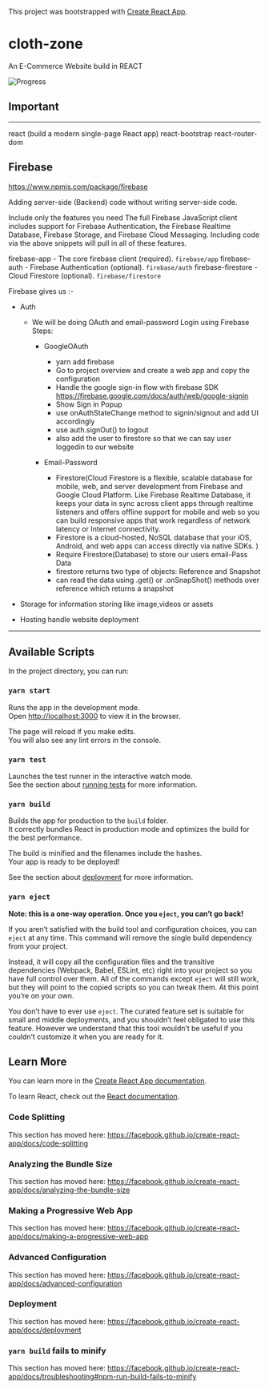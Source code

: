 This project was bootstrapped with [Create React App](https://github.com/facebook/create-react-app).

# cloth-zone

An E-Commerce Website build in REACT

![Progress](https://github.com/jugshaurya/cloth-zone/blob/master/public/progress.png)

## Important

---

react (build a modern single-page React app)
react-bootstrap
react-router-dom

## Firebase

https://www.npmjs.com/package/firebase

Adding server-side (Backend) code without writing server-side code.

Include only the features you need
The full Firebase JavaScript client includes support for Firebase Authentication, the Firebase Realtime Database, Firebase Storage, and Firebase Cloud Messaging. Including code via the above snippets will pull in all of these features.

firebase-app - The core firebase client (required). `firebase/app`
firebase-auth - Firebase Authentication (optional). `firebase/auth`
firebase-firestore - Cloud Firestore (optional). `firebase/firestore`

Firebase gives us :-

- Auth

  - We will be doing OAuth and email-password Login using Firebase
    Steps:

    - GoogleOAuth

      - yarn add firebase
      - Go to project overview and create a web app and copy the configuration
      - Handle the google sign-in flow with firebase SDK https://firebase.google.com/docs/auth/web/google-signin
      - Show Sign in Popup
      - use onAuthStateChange method to signin/signout and add UI accordingly
      - use auth.signOut() to logout
      - also add the user to firestore so that we can say user loggedin to our website

    - Email-Password

      - Firestore(Cloud Firestore is a flexible, scalable database for mobile, web, and server development from Firebase and Google Cloud Platform. Like Firebase Realtime Database, it keeps your data in sync across client apps through realtime listeners and offers offline support for mobile and web so you can build responsive apps that work regardless of network latency or Internet connectivity.
      - Firestore is a cloud-hosted, NoSQL database that your iOS, Android, and web apps can access directly via native SDKs. )
      - Require Firestore(Database) to store our users email-Pass Data
      - firestore returns two type of objects: Reference and Snapshot
      - can read the data using .get() or .onSnapShot() methods over reference which returns a snapshot

- Storage for information storing like image,videos or assets
- Hosting handle website deployment

---

## Available Scripts

In the project directory, you can run:

### `yarn start`

Runs the app in the development mode.<br />
Open [http://localhost:3000](http://localhost:3000) to view it in the browser.

The page will reload if you make edits.<br />
You will also see any lint errors in the console.

### `yarn test`

Launches the test runner in the interactive watch mode.<br />
See the section about [running tests](https://facebook.github.io/create-react-app/docs/running-tests) for more information.

### `yarn build`

Builds the app for production to the `build` folder.<br />
It correctly bundles React in production mode and optimizes the build for the best performance.

The build is minified and the filenames include the hashes.<br />
Your app is ready to be deployed!

See the section about [deployment](https://facebook.github.io/create-react-app/docs/deployment) for more information.

### `yarn eject`

**Note: this is a one-way operation. Once you `eject`, you can’t go back!**

If you aren’t satisfied with the build tool and configuration choices, you can `eject` at any time. This command will remove the single build dependency from your project.

Instead, it will copy all the configuration files and the transitive dependencies (Webpack, Babel, ESLint, etc) right into your project so you have full control over them. All of the commands except `eject` will still work, but they will point to the copied scripts so you can tweak them. At this point you’re on your own.

You don’t have to ever use `eject`. The curated feature set is suitable for small and middle deployments, and you shouldn’t feel obligated to use this feature. However we understand that this tool wouldn’t be useful if you couldn’t customize it when you are ready for it.

## Learn More

You can learn more in the [Create React App documentation](https://facebook.github.io/create-react-app/docs/getting-started).

To learn React, check out the [React documentation](https://reactjs.org/).

### Code Splitting

This section has moved here: https://facebook.github.io/create-react-app/docs/code-splitting

### Analyzing the Bundle Size

This section has moved here: https://facebook.github.io/create-react-app/docs/analyzing-the-bundle-size

### Making a Progressive Web App

This section has moved here: https://facebook.github.io/create-react-app/docs/making-a-progressive-web-app

### Advanced Configuration

This section has moved here: https://facebook.github.io/create-react-app/docs/advanced-configuration

### Deployment

This section has moved here: https://facebook.github.io/create-react-app/docs/deployment

### `yarn build` fails to minify

This section has moved here: https://facebook.github.io/create-react-app/docs/troubleshooting#npm-run-build-fails-to-minify
